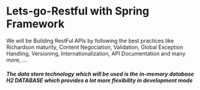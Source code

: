 # Lets-go-Restful with Spring Framework
We will be Building RestFul APIs by following the best practices like Richardson maturity, Content Negociation, Validation, Global Exception Handling, Versioning, Internationalization, API Documentation and many more, ...

##### The data store technology which will be used is the in-memory database H2 DATABASE which provides a lot more flexibility in development mode

